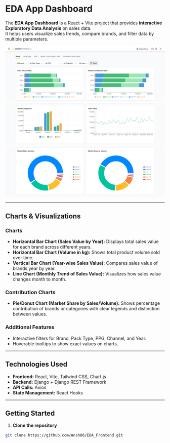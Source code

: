 # EDA App Dashboard 

The **EDA App Dashboard** is a React + Vite project that provides **interactive Exploratory Data Analysis** on sales data.  
It helps users visualize sales trends, compare brands, and filter data by multiple parameters.

![EDA Dashboard Screenshot](src/assets/1.png)
![EDA Dashboard Screenshot](src/assets/2.png)
![EDA Dashboard Screenshot](src/assets/3.png)

---

## Charts & Visualizations

### Charts
- **Horizontal Bar Chart (Sales Value by Year):** Displays total sales value for each brand across different years.  
- **Horizontal Bar Chart (Volume in kg):** Shows total product volume sold over time.  
- **Vertical Bar Chart (Year-wise Sales Value):** Compares sales value of brands year by year.  
- **Line Chart (Monthly Trend of Sales Value):** Visualizes how sales value changes month to month.  

### Contribution Charts
- **Pie/Donut Chart (Market Share by Sales/Volume):** Shows percentage contribution of brands or categories with clear legends and distinction between values.  

### Additional Features
- Interactive filters for Brand, Pack Type, PPG, Channel, and Year.  
- Hoverable tooltips to show exact values on charts.

---

## Technologies Used

- **Frontend:** React, Vite, Tailwind CSS, Chart.js
- **Backend:** Django + Django REST Framework
- **API Calls:** Axios
- **State Management:** React Hooks

---

## Getting Started

1. **Clone the repository**

```bash
git clone https://github.com/Ansh86/EDA_Frontend.git
